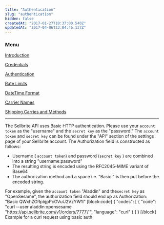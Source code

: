 ```yaml
---
title: "Authentication"
slug: "authentication"
hidden: false
createdAt: "2017-01-27T18:37:00.540Z"
updatedAt: "2017-04-06T23:04:46.137Z"
---
```

### Menu

[Introduction](introduction)

[Credentials](credentials)

[Authentication](authentication)

[Rate Limits](rate-limits)

[DateTime Format](datetime-format)

[Carrier Names](carrier-names)

[Shipping Carries and Methods](shipping-carries)

---

The Sellbrite API uses Basic HTTP authentication. Please use your ```account token``` as the "username" and the  ```secret key```  as the "password." The ```account token``` and ```secret key``` can be found under the "API" section of the settings page of your Sellbrite account. The Authorization field is constructed as follows:

- Username ( ```account token```) and password (```secret key```  ) are combined into a string "username:password"
- The resulting string is encoded using the RFC2045-MIME variant of Base64
- The authorization method and a space i.e. "Basic " is then put before the encoded string.


 For example, given the ```account token``` "Aladdin" and the```secret key``` as "OpenSesame", 
the authorization field should end up as Authorization: "Basic QWxhZGRpbjpPcGVuU2VzYW1l"
[block:code]
{
  "codes": [
    {
      "code": "curl --user aladdin:opensesame \"https://api.sellbrite.com/v1/orders/7777\"",
      "language": "curl"
    }
  ]
}
[/block]
Example for a curl request using basic auth
